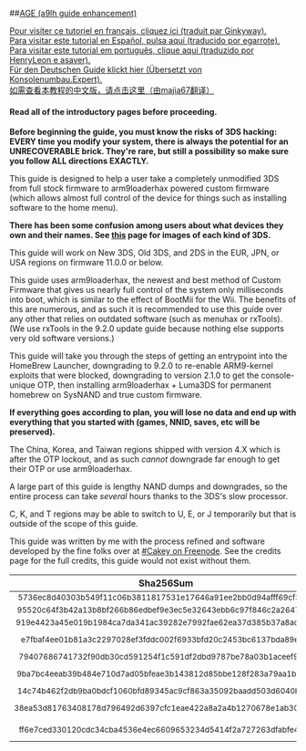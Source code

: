 ##[AGE (a9lh guide enhancement)](http://bob.me.tz/age/)

[Pour visiter ce tutoriel en français, cliquez ici (traduit par Ginkyway).](https://github.com/Ginkyway/Guide/wiki/Accueil)    
[Para visitar este tutorial en Español, pulsa aquí (traducido por egarrote).](http://www.elotrolado.net/hilo_mega-tuto-instalar-arm9loaderhax-y-AuReiNand_2162112)    
[Para visitar este tutorial em português, clique aqui (traduzido por HenryLeon e asaver).](https://github.com/HenryLeonheart/Guide_Portuguese/wiki)     
[Für den Deutschen Guide klickt hier (Übersetzt von Konsolenumbau.Expert).](https://github.com/KonsoleHL/Guide/wiki)    
[如需查看本教程的中文版，请点击这里（由majia67翻译）](
https://github.com/majia67/3DS-ARM9LoaderHax-Guide/wiki/)

#### Read all of the introductory pages before proceeding.

**Before beginning the guide, you must know the risks of 3DS hacking: EVERY time you modify your system, there is always the potential for an UNRECOVERABLE brick. They're rare, but still a possibility so make sure you follow ALL directions EXACTLY.**

This guide is designed to help a user take a completely unmodified 3DS from full stock
firmware to arm9loaderhax powered custom firmware (which allows almost full control of the device for things such as installing software to the home menu).

**There has been some confusion among users about what devices they own and their names. See [this](https://github.com/Plailect/Guide/wiki/Device-Info) page for images of each kind of 3DS.**

This guide will work on New 3DS, Old 3DS, and 2DS in the EUR, JPN, or USA regions on firmware 11.0.0 or below.

This guide uses arm9loaderhax, the newest and best method of Custom Firmware that gives us nearly full control of the system only milliseconds into boot, which is similar to the effect of BootMii for the Wii. The benefits of this are numerous, and as such it is recommended to use this guide over any other that relies on outdated software (such as menuhax or rxTools). (We use rxTools in the 9.2.0 update guide because nothing else supports very old software versions.)

This guide will take you through the steps of getting an entrypoint into the HomeBrew Launcher, downgrading to 9.2.0 to re-enable ARM9-kernel exploits that were blocked, downgrading to version 2.1.0 to get the console-unique OTP, then installing arm9loaderhax + Luma3DS for permanent homebrew on SysNAND and true custom firmware.

**If everything goes according to plan, you will lose no data and end up with everything that you started with (games, NNID, saves, etc will be preserved).**

The China, Korea, and Taiwan regions shipped with version 4.X which is after the OTP lockout, and as such *cannot* downgrade far enough to get their OTP or use arm9loaderhax.

A large part of this guide is lengthy NAND dumps and downgrades, so the entire process can take *several* hours thanks to the 3DS's slow processor.

C, K, and T regions may be able to switch to U, E, or J temporarily but that is outside of the scope of this guide.

This guide was written by me with the process refined and software developed by the fine folks over at [#Cakey on Freenode](http://webchat.freenode.net/?channels=%23Cakey). See the credits page for the full credits, this guide would not exist without them.

Sha256Sum | Zip File
:---: | :---:
<sub>5736ec8d40303b549f11c06b3811817531e17646a91ee2bb0d94afff69cf3a4e</sub> | <sub>2.1.0E(Full).zip</sub>
<sub>95520c64f3b42a13b8bf266b86edbef9e3ec5e32643ebb6c97f846c2a2647980</sub> | <sub>2.1.0J(Full).zip</sub>
<sub>919e4423a45e019b1984ca7da341ac39282e7992fae62ea37d385b37a8ac621f</sub> | <sub>2.1.0U(Full).zip</sub>
<sub>e7fbaf4ee01b81a3c2297028ef3fddc002f6933bfd20c2453bc6137bda89e5fd</sub> | <sub>9.2.0-20E(Full)_n3DS.zip</sub>
<sub>79407686741732f90db30cd591254f1c591df2dbd9787be78a03b1aceef9f2fe</sub> | <sub>9.2.0-20E(Full).zip</sub>
<sub>9ba7bc4eeab39b484e710d7ad05bfeae3b143812d85bbe128f283a79aa1ba80b</sub> | <sub>9.2.0-20J(Full)_n3DS.zip</sub>
<sub>14c74b462f2db9ba0bdcf1060bfd89345ac9cf863a35092baadd503d6040b837</sub> | <sub>9.2.0-20J(Full).zip</sub>
<sub>38ea53d81763408178d796492d6397cfc1eae422a8a2a4b1270678e1ab30043c</sub> | <sub>9.2.0-20U(Full)_n3DS.zip</sub>
<sub>ff6e7ced330120cdc34cba4536e4ec6609653234d5414f2a727263dfabfe46a3</sub> | <sub>9.2.0-20U(Full).zip</sub>
